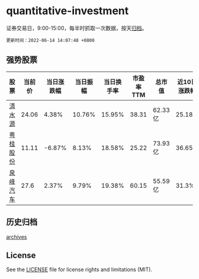 # quantitative-investment

证券交易日，9:00-15:00，每半时抓取一次数据，按天[归档](archives)。

`更新时间：2022-06-14 14:07:48 +0800`

## 强势股票

|股票|当前价|当日涨跌幅|当日振幅|当日换手率|市盈率TTM|总市值|近10日涨跌幅|
|----|----|----|----|----|----|----|----|
|[清水源](https://xueqiu.com/S/SZ300437)|24.06|4.38%|10.76%|15.95%|38.31|62.33亿|25.18%|
|[粤桂股份](https://xueqiu.com/S/SZ000833)|11.11|-6.87%|8.13%|18.58%|25.22|73.93亿|36.65%|
|[泉峰汽车](https://xueqiu.com/S/SH603982)|27.6|2.37%|9.79%|19.38%|60.15|55.59亿|31.3%|

## 历史归档

[archives](archives)

## License

See the [LICENSE](LICENSE) file for license rights and limitations (MIT).